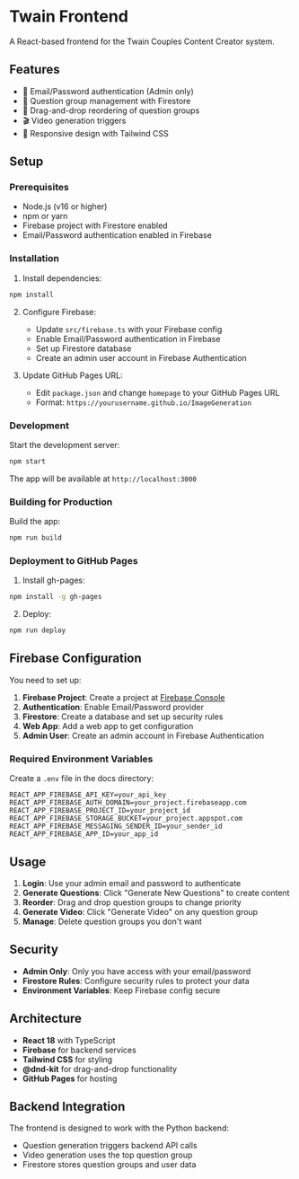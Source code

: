# Twain Frontend

A React-based frontend for the Twain Couples Content Creator system.

## Features

- 🔐 Email/Password authentication (Admin only)
- 📝 Question group management with Firestore
- 🎯 Drag-and-drop reordering of question groups
- 🎬 Video generation triggers
- 📱 Responsive design with Tailwind CSS

## Setup

### Prerequisites

- Node.js (v16 or higher)
- npm or yarn
- Firebase project with Firestore enabled
- Email/Password authentication enabled in Firebase

### Installation

1. Install dependencies:
```bash
npm install
```

2. Configure Firebase:
   - Update `src/firebase.ts` with your Firebase config
   - Enable Email/Password authentication in Firebase
   - Set up Firestore database
   - Create an admin user account in Firebase Authentication

3. Update GitHub Pages URL:
   - Edit `package.json` and change `homepage` to your GitHub Pages URL
   - Format: `https://yourusername.github.io/ImageGeneration`

### Development

Start the development server:
```bash
npm start
```

The app will be available at `http://localhost:3000`

### Building for Production

Build the app:
```bash
npm run build
```

### Deployment to GitHub Pages

1. Install gh-pages:
```bash
npm install -g gh-pages
```

2. Deploy:
```bash
npm run deploy
```

## Firebase Configuration

You need to set up:

1. **Firebase Project**: Create a project at [Firebase Console](https://console.firebase.google.com)
2. **Authentication**: Enable Email/Password provider
3. **Firestore**: Create a database and set up security rules
4. **Web App**: Add a web app to get configuration
5. **Admin User**: Create an admin account in Firebase Authentication

### Required Environment Variables

Create a `.env` file in the docs directory:
```
REACT_APP_FIREBASE_API_KEY=your_api_key
REACT_APP_FIREBASE_AUTH_DOMAIN=your_project.firebaseapp.com
REACT_APP_FIREBASE_PROJECT_ID=your_project_id
REACT_APP_FIREBASE_STORAGE_BUCKET=your_project.appspot.com
REACT_APP_FIREBASE_MESSAGING_SENDER_ID=your_sender_id
REACT_APP_FIREBASE_APP_ID=your_app_id
```

## Usage

1. **Login**: Use your admin email and password to authenticate
2. **Generate Questions**: Click "Generate New Questions" to create content
3. **Reorder**: Drag and drop question groups to change priority
4. **Generate Video**: Click "Generate Video" on any question group
5. **Manage**: Delete question groups you don't want

## Security

- **Admin Only**: Only you have access with your email/password
- **Firestore Rules**: Configure security rules to protect your data
- **Environment Variables**: Keep Firebase config secure

## Architecture

- **React 18** with TypeScript
- **Firebase** for backend services
- **Tailwind CSS** for styling
- **@dnd-kit** for drag-and-drop functionality
- **GitHub Pages** for hosting

## Backend Integration

The frontend is designed to work with the Python backend:
- Question generation triggers backend API calls
- Video generation uses the top question group
- Firestore stores question groups and user data
